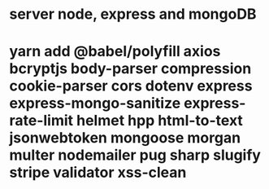# server node, express and mongoDB

# yarn add @babel/polyfill axios bcryptjs body-parser compression cookie-parser cors dotenv express express-mongo-sanitize express-rate-limit helmet hpp html-to-text jsonwebtoken mongoose morgan multer nodemailer pug sharp slugify stripe validator xss-clean
